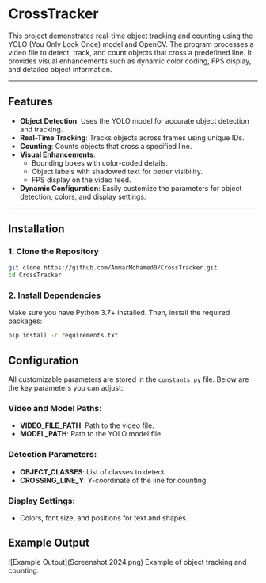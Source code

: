 # CrossTracker

This project demonstrates real-time object tracking and counting using the YOLO (You Only Look Once) model and OpenCV. The program processes a video file to detect, track, and count objects that cross a predefined line. It provides visual enhancements such as dynamic color coding, FPS display, and detailed object information.

---

## Features

- **Object Detection**: Uses the YOLO model for accurate object detection and tracking.
- **Real-Time Tracking**: Tracks objects across frames using unique IDs.
- **Counting**: Counts objects that cross a specified line.
- **Visual Enhancements**:
  - Bounding boxes with color-coded details.
  - Object labels with shadowed text for better visibility.
  - FPS display on the video feed.
- **Dynamic Configuration**: Easily customize the parameters for object detection, colors, and display settings.

---

## Installation

### 1. Clone the Repository

```bash
git clone https://github.com/AmmarMohamed0/CrossTracker.git
cd CrossTracker
```

### 2. Install Dependencies

Make sure you have Python 3.7+ installed. Then, install the required packages:

```bash
pip install -r requirements.txt
```

## Configuration

All customizable parameters are stored in the `constants.py` file. Below are the key parameters you can adjust:

### Video and Model Paths:

- **VIDEO_FILE_PATH**: Path to the video file.
- **MODEL_PATH**: Path to the YOLO model file.

### Detection Parameters:

- **OBJECT_CLASSES**: List of classes to detect.
- **CROSSING_LINE_Y**: Y-coordinate of the line for counting.

### Display Settings:

- Colors, font size, and positions for text and shapes.

## Example Output

![Example Output](Screenshot 2024.png)
Example of object tracking and counting.
